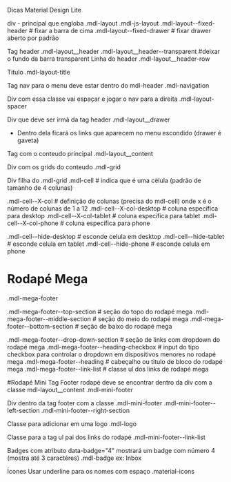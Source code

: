 Dicas Material Design Lite

div - principal que engloba
.mdl-layout
.mdl-js-layout
.mdl-layout--fixed-header # fixar a barra de cima
.mdl-layout--fixed-drawer # fixar drawer aberto por padrão

Tag header
.mdl-layout__header
.mdl-layout__header--transparent #deixar o fundo da barra transparent
Linha do header
.mdl-layout__header-row

Titulo 
.mdl-layout-title

Tag nav para o menu deve estar dentro do mdl-header
.mdl-navigation

Div com essa classe vai espaçar e jogar o nav para a direita
.mdl-layout-spacer


Div que deve ser irmã da tag header
.mdl-layout__drawer
- Dentro dela ficará os links que aparecem no menu escondido (drawer é gaveta)

Tag com o conteudo principal
.mdl-layout__content

Div com os grids do conteudo
.mdl-grid

Div filha do .mdl-grid
.mdl-cell # indica que é uma célula (padrão de tamanho de 4 colunas)

.mdl-cell--X-col # definição de colunas (precisa do mdl-cell) onde x é o número de colunas de 1 a 12
.mdl-cell--X-col-desktop # coluna específica para desktop
.mdl-cell--X-col-tablet # coluna específica para tablet
.mdl-cell--X-col-phone # coluna específica para phone

.mdl-cell--hide-desktop # esconde celula em desktop
.mdl-cell--hide-tablet # esconde celula em tablet
.mdl-cell--hide-phone # esconde celula em phone

# Rodapé Mega
.mdl-mega-footer

.mdl-mega-footer--top-section # seção do topo do rodapé mega
.mdl-mega-footer--middle-section # seção do meio do rodapé mega
.mdl-mega-footer--bottom-section # seção de baixo do rodapé mega

.mdl-mega-footer--drop-down-section # seção de links com dropdown do rodapé mega
.mdl-mega-footer--heading-checkbox # input do tipo checkbox para controlar o  dropdown em dispositivos menores no rodapé mega
.mdl-mega-footer--heading # cabeçalho ou titulo de bloco do rodapé mega
.mdl-mega-footer--link-list # classe ul dos links de rodapé mega

#Rodapé Mini
Tag Footer rodapé deve se encontrar dentro da div com a classe mdl-layout__content
.mdl-mini-footer

Div dentro da tag footer com a classe .mdl-mini-footer
.mdl-mini-footer--left-section
.mdl-mini-footer--right-section

Classe para adicionar em uma logo
.mdl-logo

Classe para a tag ul pai dos links do rodapé
.mdl-mini-footer--link-list

Badges com atributo data-badge="4" mostrará um badge com número 4 (mostra até 3 caractéres)
.mdl-badge
ex: <span class="mdl-badge" data-badge="4">Inbox</span>

Ícones
Usar underline para os nomes com espaço
.material-icons